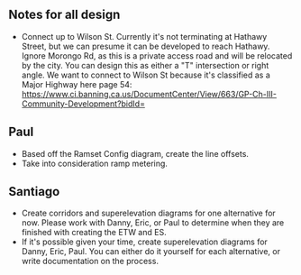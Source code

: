 ## Notes for all design
- Connect up to Wilson St. Currently it's not terminating at Hathawy Street, but we can presume it can be developed to reach Hathawy. Ignore Morongo Rd, as this is a private access road and will be relocated by the city. You can design this as either a "T" intersection or right angle. We want to connect to Wilson St because it's classified as a Major Highway here page 54: https://www.ci.banning.ca.us/DocumentCenter/View/663/GP-Ch-III-Community-Development?bidId=

## Paul
- Based off the Ramset Config diagram, create the line offsets.
- Take into consideration ramp metering. 

## Santiago
- Create corridors and superelevation diagrams for one alternative for now. Please work with Danny, Eric, or Paul to determine when they are finished with creating the ETW and ES.
- If it's possible given your time, create superelevation diagrams for Danny, Eric, Paul. You can either do it yourself for each alternative, or write documentation on the process.
